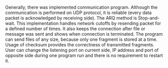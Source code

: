 Generally, there was implemented communication program. 
Although the communication is performed on UDP protocol, it is reliable (every data packet is acknowledged by receiving side). The ARQ method is Stop-and-wait. This implementation handles network cutoffs by resending packet for a defined number of times. It also keeps the connection after file or message was sent and shows when connection is terminated. The program can send files of any size, because only one fragment is stored at a time. Usage of checksum provides the correctness of transmitted fragments. User can change the listening port on current side, IP address and port of opposite side during one program run and there is no requirement to restart it.
